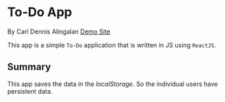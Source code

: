 # To-Do App
By Carl Dennis Alingalan
[Demo Site](https://sheltered-lowlands-07731.herokuapp.com/todo/create)

This app is a simple `To-Do` application that is written in JS using `ReactJS`.

## Summary
This app saves the data in the *localStorage*. So the individual users have persistent data. 
